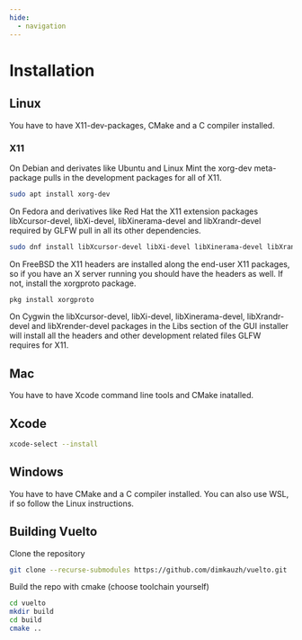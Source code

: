 ```yaml
---
hide:
  - navigation
---
```


# Installation

## Linux
You have to have X11-dev-packages, CMake and a C compiler installed.

### X11
On Debian and derivates like Ubuntu and Linux Mint the xorg-dev meta-package pulls in the development packages for all of X11.
```bash
sudo apt install xorg-dev
```

On Fedora and derivatives like Red Hat the X11 extension packages libXcursor-devel, libXi-devel, libXinerama-devel and libXrandr-devel required by GLFW pull in all its other dependencies.
```bash
sudo dnf install libXcursor-devel libXi-devel libXinerama-devel libXrandr-devel
```

On FreeBSD the X11 headers are installed along the end-user X11 packages, so if you have an X server running you should have the headers as well. If not, install the xorgproto package.
```bash
pkg install xorgproto
```

On Cygwin the libXcursor-devel, libXi-devel, libXinerama-devel, libXrandr-devel and libXrender-devel packages in the Libs section of the GUI installer will install all the headers and other development related files GLFW requires for X11.

## Mac
You have to have Xcode command line tools and CMake inatalled.
## Xcode
```bash
xcode-select --install
```

## Windows
You have to have CMake and a C compiler installed. You can also use WSL, if so follow the Linux instructions.

## Building Vuelto
Clone the repository
```bash
git clone --recurse-submodules https://github.com/dimkauzh/vuelto.git
```
Build the repo with cmake (choose toolchain yourself)
```bash
cd vuelto
mkdir build
cd build
cmake ..
```
